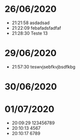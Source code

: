 
# 26/06/2020
- 21:21:58 asdadsad
- 21:22:09 febafadsfadfaf
- 21:28:30 Teste 13

# 29/06/2020
- 21:57:30 teswvjsebfkvjbsdfkbg

# 30/06/2020

# 01/07/2020
- 20:09:29 123456789
- 20:10:13 4567
- 20:10:17 6789

